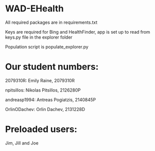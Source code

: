 # WAD-EHealth

All required packages are in requirements.txt 

Keys are required for Bing and HealthFinder, app is set up to read from keys.py file in the explorer folder

Population script is populate_explorer.py

# Our student numbers:

2079310R: Emily Raine, 2079310R

npitsillos: Nikolas Pitsillos, 2126280P 

andreasp1994: Antreas Pogiatzis, 2140845P

OrlinODachev: Orlin Dachev, 2131228D 

# Preloaded users:

Jim, Jill and Joe
